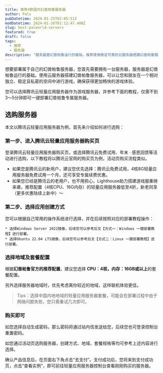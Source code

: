 ```yaml
---
title: 推荐4款国内幻兽帕鲁服务器
author: Pals
pubDatetime: 2024-01-25T02:05:51Z
modDatetime: 2024-01-26T01:12:47.400Z
slug: best-palworld-servers
featured: true
draft: false
tags:
  - 推荐
  - 服务器
description: "服务器是幻兽帕鲁运行的基础，推荐使用稳定可靠的云服务器搭建幻兽帕鲁服务器，可以让您和朋友在一个相对独立、稳定且私密的空间中进行游戏，确保获得更加畅快的游戏体验。"
---
```


想要部署属于自己的幻兽帕鲁服务器，您首先需要拥有一台服务器，服务器是幻兽帕鲁运行的基础。使用云服务器搭建幻兽帕鲁服务器，可以让您和朋友在一个相对独立、稳定且私密的空间中进行游戏，确保获得更加畅快的游戏体验。

您可以选择腾讯云轻量应用服务器作为游戏服务器，并参考下面的教程，仅需不到3～5分钟即可一键部署幻兽帕鲁专属服务器。


## 选购服务器

本文以腾讯云轻量应用服务器为例，首先来介绍如何进行选购：

### 第一步、进入腾讯云轻量应用服务器购买页

登录腾讯云轻量应用服务器购买页，或选择腾讯云免费试用、年末 · 感恩回馈等活动进行选购，以下教程将以腾讯云官网的购买页为例，活动页购买流程类似。

* 如果您是腾讯云的新用户，建议您优先选择：腾讯云免费试用，4核8G轻量应用服务器免费试用一个月，还可享受专属续费优惠。
* 如果您已经是腾讯云的老用户，也不用担心，Lighthouse助力搭建游戏服重磅来袭，推荐配置（4核CPU、16G内存）的轻量应用服务器低至4折，新老同享（更多优惠陆续上新中）～

### 第二步、选择应用创建方式

您可以根据自己常用的操作系统进行选择，并在后续按照对应的部署教程操作：

    * 选择Windows Server 2022镜像，后续您可以参考后文【方式一：Windows 一键部署教程】进行部署。
    * 选择Ubuntu 22.04 LTS镜像，后续您可以参考后文【方式二：Linux 一键部署教程】进行部署。

### 选择地域及套餐配置

根据**幻兽帕鲁官方的推荐配置**，建议您选择 **CPU：4核，内存：16GB或以上**的套餐配置。

另外选择服务器地域时，优先考虑离你较近的地域，这样联机体验更佳。

> Tips：选择中国内地地域的轻量应用服务器套餐，可能会在部署过程中由于网络问题失败，您只需重试几次即可。

### 购买即可

如您选择自动生成密码，那么密码将通过站内信发送给您，后续您也可登录控制台重置密码。

如您通过活动页选购服务器，创建方式、地域、套餐规格等均可参考上述内容进行选择。

确认产品信息后，在页面右下角点击“去支付”。支付成功后，您将来到支付成功页，点击“查看实例”，即可前往轻量应用服务器控制台查看刚刚购买的服务器。